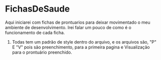 # FichasDeSaude

Aqui iniciarei com fichas de prontuarios para deixar movimentado o meu ambiente de desenvolvimento.
Irei falar um pouco de como é o funcionamento de cada ficha.
1. Todas tem um padrão de style dentro do arquivo, e os arquivos são, "P" E "V" pois são preenchimento, para a primeira pagina e Visualização para o prontuário preenchido.
